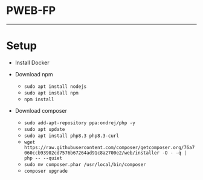 # PWEB-FP
___

# Setup
- Install Docker

- Download npm
    - `sudo apt install nodejs`
    - `sudo apt install npm`
    - `npm install`

- Download composer
    - `sudo add-apt-repository ppa:ondrej/php -y`
    - `sudo apt update`
    - `sudo apt install php8.3 php8.3-curl`
    - `wget https://raw.githubusercontent.com/composer/getcomposer.org/76a7060ccb93902cd7576b67264ad91c8a2700e2/web/installer -O - -q | php -- --quiet`
    - `sudo mv composer.phar /usr/local/bin/composer`
    - `composer upgrade`
